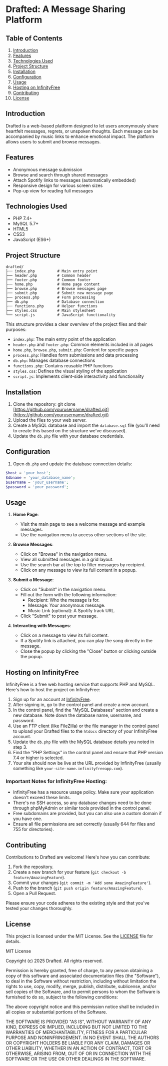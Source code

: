 # Drafted: A Message Sharing Platform

## Table of Contents
1. [Introduction](#introduction)
2. [Features](#features)
3. [Technologies Used](#technologies-used)
4. [Project Structure](#project-structure)
5. [Installation](#installation)
6. [Configuration](#configuration)
7. [Usage](#usage)
8. [Hosting on InfinityFree](#hosting-on-infinityfree)
9. [Contributing](#contributing)
10. [License](#license)

## Introduction

Drafted is a web-based platform designed to let users anonymously share heartfelt messages, regrets, or unspoken thoughts. Each message can be accompanied by music links to enhance emotional impact. The platform allows users to submit and browse messages.

## Features

- Anonymous message submission
- Browse and search through shared messages
- Attach Spotify links to messages (automatically embedded)
- Responsive design for various screen sizes
- Pop-up view for reading full messages

## Technologies Used

- PHP 7.4+
- MySQL 5.7+
- HTML5
- CSS3
- JavaScript (ES6+)

## Project Structure

```
drafted/
├── index.php          # Main entry point
├── header.php         # Common header
├── footer.php         # Common footer
├── home.php           # Home page content
├── browse.php         # Browse messages page
├── submit.php         # Submit new message page
├── process.php        # Form processing
├── db.php             # Database connection
├── functions.php      # Helper functions
├── styles.css         # Main stylesheet
└── script.js          # JavaScript functionality
```

This structure provides a clear overview of the project files and their purposes:

- `index.php`: The main entry point of the application
- `header.php` and `footer.php`: Common elements included in all pages
- `home.php`, `browse.php`, `submit.php`: Content for specific pages
- `process.php`: Handles form submissions and data processing
- `db.php`: Manages database connections
- `functions.php`: Contains reusable PHP functions
- `styles.css`: Defines the visual styling of the application
- `script.js`: Implements client-side interactivity and functionality

## Installation

1. Clone the repository: git clone [https://github.com/yourusername/drafted.git](https://github.com/yourusername/drafted.git)
2. Upload the files to your web server.
3. Create a MySQL database and import the `database.sql` file (you'll need to create this based on the structure we've discussed).
4. Update the `db.php` file with your database credentials.

## Configuration

1. Open `db.php` and update the database connection details:
```php
$host = 'your_host';
$dbname = 'your_database_name';
$username = 'your_username';
$password = 'your_password';
```

## Usage

1. **Home Page**: 
   - Visit the main page to see a welcome message and example messages.
   - Use the navigation menu to access other sections of the site.

2. **Browse Messages**:
   - Click on "Browse" in the navigation menu.
   - View all submitted messages in a grid layout.
   - Use the search bar at the top to filter messages by recipient.
   - Click on any message to view its full content in a popup.

3. **Submit a Message**:
   - Click on "Submit" in the navigation menu.
   - Fill out the form with the following information:
     - Recipient: Who the message is for.
     - Message: Your anonymous message.
     - Music Link (optional): A Spotify track URL.
   - Click "Submit" to post your message.

4. **Interacting with Messages**:
   - Click on a message to view its full content.
   - If a Spotify link is attached, you can play the song directly in the message.
   - Close the popup by clicking the "Close" button or clicking outside the popup.

## Hosting on InfinityFree

InfinityFree is a free web hosting service that supports PHP and MySQL. Here's how to host the project on InfinityFree:

1. Sign up for an account at [InfinityFree](https://infinityfree.net/).
2. After signing in, go to the control panel and create a new account.
3. In the control panel, find the "MySQL Databases" section and create a new database. Note down the database name, username, and password.
4. Use an FTP client (like FileZilla) or the file manager in the control panel to upload your Drafted files to the `htdocs` directory of your InfinityFree account.
5. Update the `db.php` file with the MySQL database details you noted in step 3.
6. Find the "PHP Settings" in the control panel and ensure that PHP version 7.4 or higher is selected.
7. Your site should now be live at the URL provided by InfinityFree (usually something like `your-site-name.infinityfreeapp.com`).

### Important Notes for InfinityFree Hosting:

- InfinityFree has a resource usage policy. Make sure your application doesn't exceed these limits.
- There's no SSH access, so any database changes need to be done through phpMyAdmin or similar tools provided in the control panel.
- Free subdomains are provided, but you can also use a custom domain if you have one.
- Ensure all file permissions are set correctly (usually 644 for files and 755 for directories).

## Contributing

Contributions to Drafted are welcome! Here's how you can contribute:

1. Fork the repository.
2. Create a new branch for your feature (`git checkout -b feature/AmazingFeature`).
3. Commit your changes (`git commit -m 'Add some AmazingFeature'`).
4. Push to the branch (`git push origin feature/AmazingFeature`).
5. Open a Pull Request.

Please ensure your code adheres to the existing style and that you've tested your changes thoroughly.

## License

This project is licensed under the MIT License. See the [LICENSE](LICENSE) file for details.

MIT License

Copyright (c) 2025 Drafted. All rights reserved.

Permission is hereby granted, free of charge, to any person obtaining a copy
of this software and associated documentation files (the "Software"), to deal
in the Software without restriction, including without limitation the rights
to use, copy, modify, merge, publish, distribute, sublicense, and/or sell
copies of the Software, and to permit persons to whom the Software is
furnished to do so, subject to the following conditions:

The above copyright notice and this permission notice shall be included in all
copies or substantial portions of the Software.

THE SOFTWARE IS PROVIDED "AS IS", WITHOUT WARRANTY OF ANY KIND, EXPRESS OR
IMPLIED, INCLUDING BUT NOT LIMITED TO THE WARRANTIES OF MERCHANTABILITY,
FITNESS FOR A PARTICULAR PURPOSE AND NONINFRINGEMENT. IN NO EVENT SHALL THE
AUTHORS OR COPYRIGHT HOLDERS BE LIABLE FOR ANY CLAIM, DAMAGES OR OTHER
LIABILITY, WHETHER IN AN ACTION OF CONTRACT, TORT OR OTHERWISE, ARISING FROM,
OUT OF OR IN CONNECTION WITH THE SOFTWARE OR THE USE OR OTHER DEALINGS IN THE
SOFTWARE.
